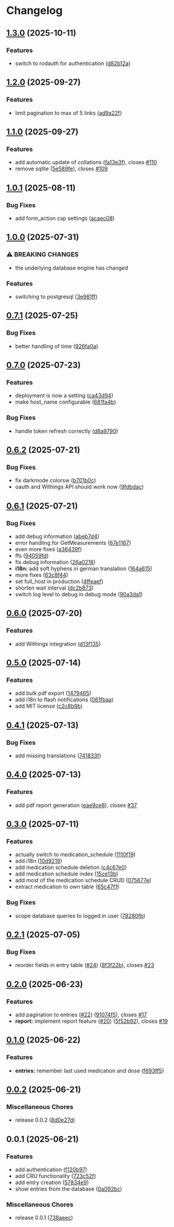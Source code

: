 # Changelog

## [1.3.0](https://github.com/rickenharp/adh_diary/compare/v1.2.0...v1.3.0) (2025-10-11)


### Features

* switch to rodauth for authentication ([d82b12a](https://github.com/rickenharp/adh_diary/commit/d82b12add99903d3969aee3a543fb68b66db1621))

## [1.2.0](https://github.com/rickenharp/adh_diary/compare/v1.1.0...v1.2.0) (2025-09-27)


### Features

* limit pagination to max of 5 links ([ad9a22f](https://github.com/rickenharp/adh_diary/commit/ad9a22fee82dc529f8770ed22a44bc147a1be749))

## [1.1.0](https://github.com/rickenharp/adh_diary/compare/v1.0.1...v1.1.0) (2025-09-27)


### Features

* add automatic update of collations ([fa13e3f](https://github.com/rickenharp/adh_diary/commit/fa13e3f67b4a08dc1bf05651884b88fa0047a821)), closes [#110](https://github.com/rickenharp/adh_diary/issues/110)
* remove sqlite ([5e589fe](https://github.com/rickenharp/adh_diary/commit/5e589fe63ec3c4f0e67dfc5f0684cb99c37983e9)), closes [#109](https://github.com/rickenharp/adh_diary/issues/109)

## [1.0.1](https://github.com/rickenharp/adh_diary/compare/v1.0.0...v1.0.1) (2025-08-11)


### Bug Fixes

* add form_action csp settings ([acaec08](https://github.com/rickenharp/adh_diary/commit/acaec08439960426abfb4baa2352589de58d9870))

## [1.0.0](https://github.com/rickenharp/adh_diary/compare/v0.7.1...v1.0.0) (2025-07-31)


### ⚠ BREAKING CHANGES

* the underlying database engine has changed

### Features

* switching to postgresql ([3e981ff](https://github.com/rickenharp/adh_diary/commit/3e981ff48d22a9471d28f168c7bd2e57b7da8f14))

## [0.7.1](https://github.com/rickenharp/adh_diary/compare/v0.7.0...v0.7.1) (2025-07-25)


### Bug Fixes

* better handling of time ([926fa0a](https://github.com/rickenharp/adh_diary/commit/926fa0ac2b7ecc87cfd65b504d2583d83b6f5a0f))

## [0.7.0](https://github.com/rickenharp/adh_diary/compare/v0.6.2...v0.7.0) (2025-07-23)


### Features

* deployment is now a setting ([ca43d94](https://github.com/rickenharp/adh_diary/commit/ca43d94931e8653c08953ba3905c31b6e5bb537b))
* make host_name configurable ([681fa4b](https://github.com/rickenharp/adh_diary/commit/681fa4b4073eb4d34b9e5331ff8d575a92346c74))


### Bug Fixes

* handle token refresh correctly ([d8a9790](https://github.com/rickenharp/adh_diary/commit/d8a9790fce71017c9dd0116efc9f0b1cc27eb8d2))

## [0.6.2](https://github.com/rickenharp/adh_diary/compare/v0.6.1...v0.6.2) (2025-07-21)


### Bug Fixes

* fix darkmode colorsw ([b701b0c](https://github.com/rickenharp/adh_diary/commit/b701b0c47b939d7c0043407f08916b989d0e0971))
* oauth and Withings API should work now ([9fdbdac](https://github.com/rickenharp/adh_diary/commit/9fdbdac436e1249d4e6e10518ddf2005f8e46ab0))

## [0.6.1](https://github.com/rickenharp/adh_diary/compare/v0.6.0...v0.6.1) (2025-07-21)


### Bug Fixes

* add debug information ([abeb7d4](https://github.com/rickenharp/adh_diary/commit/abeb7d4d0f9e18fae7ff5a2b9cdd98dde9f3ee07))
* error handling for GetMeasurements ([67e1167](https://github.com/rickenharp/adh_diary/commit/67e11677a8c477f9cae38bf377a579349a352071))
* even more fixes ([a36439f](https://github.com/rickenharp/adh_diary/commit/a36439f089c791cd4ca211588de6449103f37a26))
* ffs ([94059fd](https://github.com/rickenharp/adh_diary/commit/94059fd9561be303df60824d57f9a232bdf35421))
* fix debug information ([26a0218](https://github.com/rickenharp/adh_diary/commit/26a0218ce290fd91a038eaf23c8e044c76571d00))
* **i18n:** add soft hyphens in german translation ([164a615](https://github.com/rickenharp/adh_diary/commit/164a6156b4e6d1afd360f7eae3191e61d7adbbe4))
* more fixes ([63c8f44](https://github.com/rickenharp/adh_diary/commit/63c8f443bd7b96f34e8b0f28f6a226e46bf05aca))
* set full_host in production ([4ffeaef](https://github.com/rickenharp/adh_diary/commit/4ffeaefef55d76ad3c273360a4ec08757bb96302))
* shorten wait interval ([dc2b873](https://github.com/rickenharp/adh_diary/commit/dc2b8734eb46d5a8cc19a622d44d351a285c91d6))
* switch log level to debug in debug mode ([90a3da1](https://github.com/rickenharp/adh_diary/commit/90a3da129aceecee805ffc0bf3ff2bb458b81679))

## [0.6.0](https://github.com/rickenharp/adh_diary/compare/v0.5.0...v0.6.0) (2025-07-20)


### Features

* add Withings integration ([d13f135](https://github.com/rickenharp/adh_diary/commit/d13f1352f5bea520ee0157b6859c70cec76f3bc2))

## [0.5.0](https://github.com/rickenharp/adh_diary/compare/v0.4.1...v0.5.0) (2025-07-14)


### Features

* add bulk pdf export ([1479465](https://github.com/rickenharp/adh_diary/commit/14794656d636d475d3b412996c1c7b7b19a0ba75))
* add i18n to flash notifications ([061fbaa](https://github.com/rickenharp/adh_diary/commit/061fbaaa1eee42e909cddf838dda708a7ae5b135))
* add MIT license ([c2c8b9b](https://github.com/rickenharp/adh_diary/commit/c2c8b9b257d51d98e4efd81e2cc180dfb793ad89))

## [0.4.1](https://github.com/rickenharp/adh_diary/compare/v0.4.0...v0.4.1) (2025-07-13)


### Bug Fixes

* add missing translations ([741833f](https://github.com/rickenharp/adh_diary/commit/741833f87217b514ff919989925998a6751ecd7e))

## [0.4.0](https://github.com/rickenharp/adh_diary/compare/v0.3.0...v0.4.0) (2025-07-13)


### Features

* add pdf report generation ([eae9ce8](https://github.com/rickenharp/adh_diary/commit/eae9ce807973c9b3455aaa110868a054051f56c1)), closes [#37](https://github.com/rickenharp/adh_diary/issues/37)

## [0.3.0](https://github.com/rickenharp/adh_diary/compare/v0.2.1...v0.3.0) (2025-07-11)


### Features

* actually switch to medication_schedule ([1110f19](https://github.com/rickenharp/adh_diary/commit/1110f19288152c982957b3897ef8e839956c15c5))
* add i18n ([10d9219](https://github.com/rickenharp/adh_diary/commit/10d9219a41649642fb89d807d12c0ac8a789af1d))
* add medication schedule deletion ([c4c67e0](https://github.com/rickenharp/adh_diary/commit/c4c67e026aff9cf0a8e99ea45a431bf8509ef50e))
* add medication schedule index ([15ce13b](https://github.com/rickenharp/adh_diary/commit/15ce13b624deadc04b746e15812d072275e1ee9d))
* add most of the medication schedule CRUD ([075677e](https://github.com/rickenharp/adh_diary/commit/075677eef05e299a974a36cf086b44a1a3916882))
* extract medication to own table ([65c47f1](https://github.com/rickenharp/adh_diary/commit/65c47f184f18799bb68ad86c0650c8d78d7bde07))


### Bug Fixes

* scope database queries to logged in user ([78280fb](https://github.com/rickenharp/adh_diary/commit/78280fbe3f18ef7a05019027de0d5cebf143bc40))

## [0.2.1](https://github.com/rickenharp/adh_diary/compare/v0.2.0...v0.2.1) (2025-07-05)


### Bug Fixes

* reorder fields in entry table ([#24](https://github.com/rickenharp/adh_diary/issues/24)) ([8f3f22b](https://github.com/rickenharp/adh_diary/commit/8f3f22bc1a95c16c0df299fd1b72208b20ae1804)), closes [#23](https://github.com/rickenharp/adh_diary/issues/23)

## [0.2.0](https://github.com/rickenharp/adh_diary/compare/v0.1.0...v0.2.0) (2025-06-23)


### Features

* add pagination to entries ([#22](https://github.com/rickenharp/adh_diary/issues/22)) ([91074f5](https://github.com/rickenharp/adh_diary/commit/91074f502287d95f478d28b637128ef7f0efd3de)), closes [#17](https://github.com/rickenharp/adh_diary/issues/17)
* **report:** implement report feature ([#20](https://github.com/rickenharp/adh_diary/issues/20)) ([5f52b92](https://github.com/rickenharp/adh_diary/commit/5f52b924b83a329069996349706405130e40db14)), closes [#19](https://github.com/rickenharp/adh_diary/issues/19)

## [0.1.0](https://github.com/rickenharp/adh_diary/compare/v0.0.2...v0.1.0) (2025-06-22)


### Features

* **entries:** remember last used medication and dose ([f693ff5](https://github.com/rickenharp/adh_diary/commit/f693ff53dc3de299dfaa3ee9e81c8add1c2a9705))

## [0.0.2](https://github.com/rickenharp/adh_diary/compare/v0.0.1...v0.0.2) (2025-06-21)


### Miscellaneous Chores

* release 0.0.2 ([8d0e27d](https://github.com/rickenharp/adh_diary/commit/8d0e27da52846b3bf5a7abc0b12a4c79e066861b))

## 0.0.1 (2025-06-21)


### Features

* add authentication ([f120b97](https://github.com/rickenharp/adh_diary/commit/f120b975c9d22fbeb88824978bf298c95e854058))
* add CRU functionality ([723c52f](https://github.com/rickenharp/adh_diary/commit/723c52fd14a8bc6d938a5252ba0f38b0b35a1309))
* add entry creation ([57834e9](https://github.com/rickenharp/adh_diary/commit/57834e99a5c42a2c7aa19b37a973aa99aed00524))
* show entries from the database ([0a092bc](https://github.com/rickenharp/adh_diary/commit/0a092bc8368e9859f811c7463724a9069b6e5ca4))


### Miscellaneous Chores

* release 0.0.1 ([738aeec](https://github.com/rickenharp/adh_diary/commit/738aeec6c3f7274d47ed9ff91ab343c6df5e0bc1))
